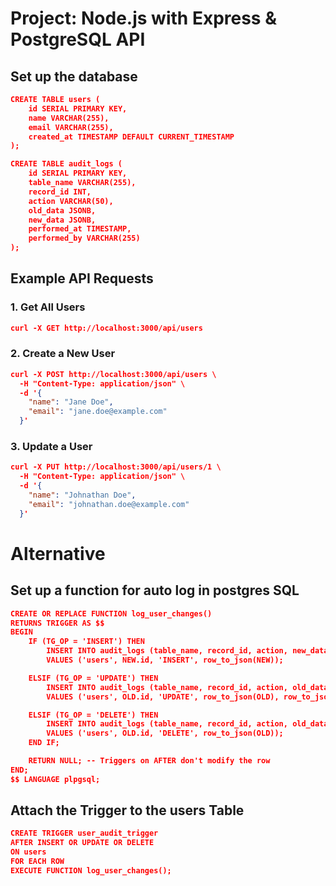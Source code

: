 
# Project: Node.js with Express & PostgreSQL API

## Set up the database

```json
CREATE TABLE users (
    id SERIAL PRIMARY KEY,
    name VARCHAR(255),
    email VARCHAR(255),
    created_at TIMESTAMP DEFAULT CURRENT_TIMESTAMP
);

CREATE TABLE audit_logs (
    id SERIAL PRIMARY KEY,
    table_name VARCHAR(255),
    record_id INT,
    action VARCHAR(50),
    old_data JSONB,
    new_data JSONB,
    performed_at TIMESTAMP,
    performed_by VARCHAR(255)
);
```

## Example API Requests

### 1. Get All Users
```json
curl -X GET http://localhost:3000/api/users
```

### 2. Create a New User
```json
curl -X POST http://localhost:3000/api/users \
  -H "Content-Type: application/json" \
  -d '{
    "name": "Jane Doe",
    "email": "jane.doe@example.com"
  }'
```

### 3. Update a User
```json
curl -X PUT http://localhost:3000/api/users/1 \
  -H "Content-Type: application/json" \
  -d '{
    "name": "Johnathan Doe",
    "email": "johnathan.doe@example.com"
  }'
```

# Alternative

## Set up a function for auto log in postgres SQL
```json
CREATE OR REPLACE FUNCTION log_user_changes()
RETURNS TRIGGER AS $$
BEGIN
    IF (TG_OP = 'INSERT') THEN
        INSERT INTO audit_logs (table_name, record_id, action, new_data)
        VALUES ('users', NEW.id, 'INSERT', row_to_json(NEW));

    ELSIF (TG_OP = 'UPDATE') THEN
        INSERT INTO audit_logs (table_name, record_id, action, old_data, new_data)
        VALUES ('users', OLD.id, 'UPDATE', row_to_json(OLD), row_to_json(NEW));

    ELSIF (TG_OP = 'DELETE') THEN
        INSERT INTO audit_logs (table_name, record_id, action, old_data)
        VALUES ('users', OLD.id, 'DELETE', row_to_json(OLD));
    END IF;

    RETURN NULL; -- Triggers on AFTER don't modify the row
END;
$$ LANGUAGE plpgsql;
```

## Attach the Trigger to the users Table
```json
CREATE TRIGGER user_audit_trigger
AFTER INSERT OR UPDATE OR DELETE
ON users
FOR EACH ROW
EXECUTE FUNCTION log_user_changes();
```
